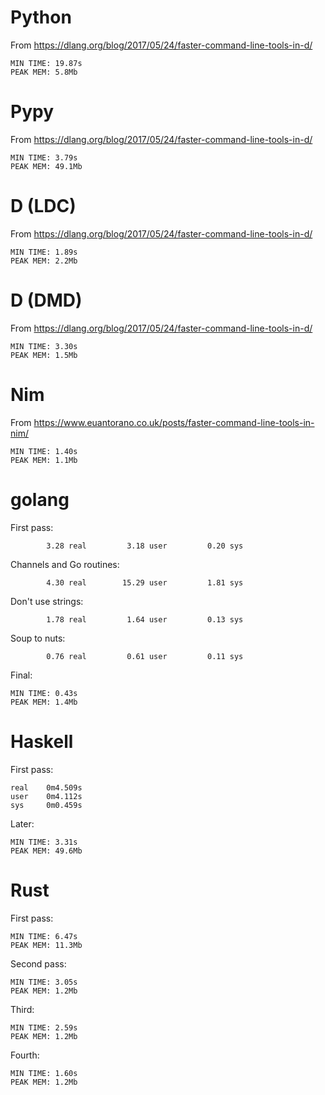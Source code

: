 
# Python

From https://dlang.org/blog/2017/05/24/faster-command-line-tools-in-d/

```
MIN TIME: 19.87s
PEAK MEM: 5.8Mb
```

# Pypy

From https://dlang.org/blog/2017/05/24/faster-command-line-tools-in-d/

```
MIN TIME: 3.79s
PEAK MEM: 49.1Mb
```

# D (LDC)

From https://dlang.org/blog/2017/05/24/faster-command-line-tools-in-d/

```
MIN TIME: 1.89s
PEAK MEM: 2.2Mb
```

# D (DMD)

From https://dlang.org/blog/2017/05/24/faster-command-line-tools-in-d/

```
MIN TIME: 3.30s
PEAK MEM: 1.5Mb
```

# Nim

From https://www.euantorano.co.uk/posts/faster-command-line-tools-in-nim/

```
MIN TIME: 1.40s
PEAK MEM: 1.1Mb
```

# golang

First pass:

```
        3.28 real         3.18 user         0.20 sys
```

Channels and Go routines:

```
        4.30 real        15.29 user         1.81 sys
```

Don't use strings:

```
        1.78 real         1.64 user         0.13 sys
```

Soup to nuts:

```
        0.76 real         0.61 user         0.11 sys
```

Final:

```
MIN TIME: 0.43s
PEAK MEM: 1.4Mb
```

# Haskell

First pass:

```
real    0m4.509s
user    0m4.112s
sys     0m0.459s
```

Later:

```
MIN TIME: 3.31s
PEAK MEM: 49.6Mb
```

# Rust

First pass:

```
MIN TIME: 6.47s
PEAK MEM: 11.3Mb
```

Second pass:

```
MIN TIME: 3.05s
PEAK MEM: 1.2Mb
```

Third:

```
MIN TIME: 2.59s
PEAK MEM: 1.2Mb
```

Fourth:

```
MIN TIME: 1.60s
PEAK MEM: 1.2Mb
```
